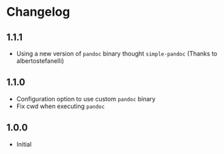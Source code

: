 # Changelog

## 1.1.1
* Using a new version of `pandoc` binary thought `simple-pandoc` (Thanks to albertostefanelli)

## 1.1.0
* Configuration option to use custom `pandoc` binary
* Fix cwd when executing `pandoc`

## 1.0.0
* Initial
